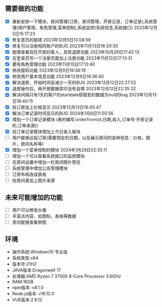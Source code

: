 ##	需要做的功能

- [x] 重新安排一下模块，房间管理(订房，房间管理，开房记录，订单记录),系统管理(用户管理，角色管理,菜单控制),系统监控(系统信息,系统接口)  2023年12月5日15:17:23
- [x] 修复首页的报错 2023年12月5日13:08:59
- [x] 修复可以注册相同账户的BUG  2023年11月13日16:20:30
- [x] 能够查看现在开房的客人，具有退房功能  2023年10月26日17:42:13
- [x] 在登录页写一个注册页面加上注册功能  2023年11月13日17:13:31
- [x] 要有角色管理功能  2023年11月10日17:13:40
- [x] 修改密码功能  2023年12月9日19:36:19
- [x] 修改用户基本信息功能   2023年12月9日19:36:40
- [x] 解决退房，开始时间会减少一天的BUG  2023年12月12日22:27:52
- [x] 退房操作后，再开房数据库ID没有自增  2023年12月12日22:35:32
- [x] 解决间隔只有1天的客户的startdate获取到的数据为null的bug 2023年12月13日18:40:15
- [x] 给订房加上价格显示 2023年12月13日18:45:47
- [x] 解决订单记录时间显示的BUG  2024年1月6日11:55:56
- [x] 增加一个订单记录模块 (表的编写:orderfrom(id,日期,收入,订单号·开房记录的,订单来源))
- [x] 给订单记录模块增加上今日收入板块
- [ ] 用户能够远程订房(需要预定的日期，以及展示房间的各种信息：价格，图片，房间名称等)
- [x] 增加一个菜单控制的模块 2024年1月29日02:35:11
- [ ] 增加一个可以查看系统接口的监控模块
- [ ] 在房间设置中增加一栏房间图片预览
- [ ] 系统管理中增加公告管理模块
- [ ] 订房布局改成表格
- [ ] 给房间表加上图片来源

##	未来可能增加的功能

- [ ] 用户可以修改头像
- [ ] 丰富点内容，如图标，表格等数据
- [ ] 房间能够查看例图

##	环境

- 操作系统:Windows10 专业版
- 系统类型:x64
- 版本号:21H2
- JAVA版本:Dragonwell 17
- 处理器:AMD Ryzen 7 3700X 8-Core Processor 3.6GHz
- RAM:16GB
- npm版本: v8.1.0
- Node.js版本: v16.12.0
- VUE版本:2.6.12
